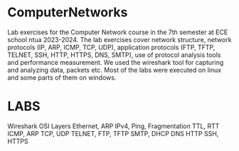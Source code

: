 # ComputerNetworks
Lab exercises for the Computer Network course in the 7th semester at ECE school ntua 2023-2024.
The lab exercises cover network structure, network protocols (IP, ARP, ICMP, TCP, UDP),
application protocols (FTP, TFTP, TELNET, SSH, HTTP, HTTPS, DNS, SMTP), use of protocol analysis tools and performance measurement. 
We used the wireshark tool for capturing and analyzing data, packets etc. Most of the labs were executed on linux and some parts of them on windows.

# LABS

  Wireshark 
  OSI Layers
  Ethernet, ARP
  IPv4, Ping, Fragmentation
  TTL, RTT
  ICMP, ARP
  TCP, UDP
  TELNET, FTP, TFTP
  SMTP, DHCP
  DNS
  HTTP
  SSH, HTTPS
